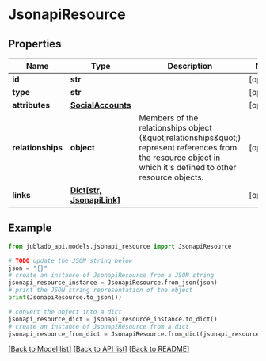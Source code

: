 # JsonapiResource


## Properties

Name | Type | Description | Notes
------------ | ------------- | ------------- | -------------
**id** | **str** |  | [optional] 
**type** | **str** |  | [optional] 
**attributes** | [**SocialAccounts**](SocialAccounts.md) |  | [optional] 
**relationships** | **object** | Members of the relationships object (\&quot;relationships\&quot;) represent references from the resource object in which it&#39;s defined to other resource objects. | [optional] 
**links** | [**Dict[str, JsonapiLink]**](JsonapiLink.md) |  | [optional] 

## Example

```python
from jubladb_api.models.jsonapi_resource import JsonapiResource

# TODO update the JSON string below
json = "{}"
# create an instance of JsonapiResource from a JSON string
jsonapi_resource_instance = JsonapiResource.from_json(json)
# print the JSON string representation of the object
print(JsonapiResource.to_json())

# convert the object into a dict
jsonapi_resource_dict = jsonapi_resource_instance.to_dict()
# create an instance of JsonapiResource from a dict
jsonapi_resource_from_dict = JsonapiResource.from_dict(jsonapi_resource_dict)
```
[[Back to Model list]](../README.md#documentation-for-models) [[Back to API list]](../README.md#documentation-for-api-endpoints) [[Back to README]](../README.md)


